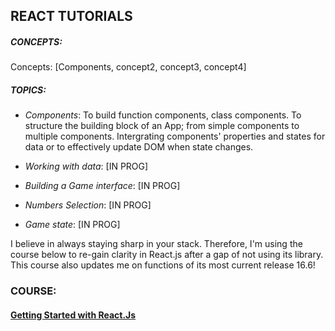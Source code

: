 ## **REACT TUTORIALS**

##### CONCEPTS:
Concepts: [Components, concept2, concept3, concept4]

##### TOPICS:
- *Components*: To build function components, class components. To structure the building block of an App; from simple components to multiple components. Intergrating components' properties and states for data or to effectively update DOM when state changes.

- *Working with data*: [IN PROG]

- *Building a Game interface*: [IN PROG]
- *Numbers Selection*: [IN PROG]
- *Game state*: [IN PROG]

I believe in always staying sharp in your stack. Therefore, I'm using the course below to re-gain clarity in React.js after a gap of not using its library. This course also updates me on functions of its most current release 16.6!

### COURSE: 
#### [Getting Started with React.Js](https://app.pluralsight.com/library/courses/react-js-getting-started/table-of-contents)
